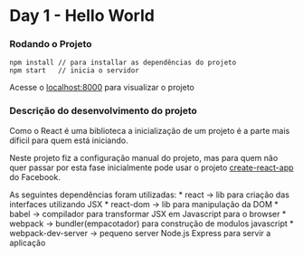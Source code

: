 # Day 1 - Hello World

### Rodando o Projeto

```
npm install // para installar as dependências do projeto
npm start	// inicia o servidor
```
Acesse o [localhost:8000](http://localhost:8080/) para visualizar o projeto

### Descrição do desenvolvimento do projeto

Como o React é uma biblioteca a inicialização de um projeto é a parte mais díficil para quem está iniciando.

Neste projeto fiz a configuração manual do projeto, mas para quem não quer passar por esta fase inicialmente pode usar o projeto [create-react-app](https://github.com/facebookincubator/create-react-app) do Facebook.

As seguintes dependências foram utilizadas:
	* react 	-> lib para criação das interfaces utilizando JSX
	* react-dom -> lib para manipulação da DOM
	* babel		-> compilador para transformar JSX em Javascript para o browser
	* webpack 	-> bundler(empacotador) para construção de modulos javascript
	* webpack-dev-server -> pequeno server Node.js Express para servir a aplicação
